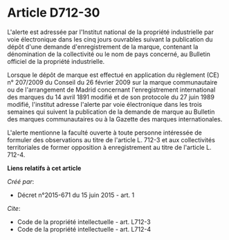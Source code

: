 # Article D712-30

L'alerte est adressée par l'Institut national de la propriété industrielle par voie électronique dans les cinq jours
ouvrables suivant la publication du dépôt d'une demande d'enregistrement de la marque, contenant la dénomination de la
collectivité ou le nom de pays concerné, au Bulletin officiel de la propriété industrielle. 

Lorsque le dépôt de marque est effectué en application du règlement (CE) n° 207/2009 du Conseil du 26 février 2009 sur la
marque communautaire ou de l'arrangement de Madrid concernant l'enregistrement international des marques du 14 avril 1891
modifié et de son protocole du 27 juin 1989 modifié, l'institut adresse l'alerte par voie électronique dans les trois
semaines qui suivent la publication de la demande de marque au Bulletin des marques communautaires ou à la Gazette des
marques internationales. 

L'alerte mentionne la faculté ouverte à toute personne intéressée de formuler des observations au titre de l'article L. 712-3
et aux collectivités territoriales de former opposition à enregistrement au titre de l'article L. 712-4.

**Liens relatifs à cet article**

_Créé par_:

  - Décret n°2015-671 du 15 juin 2015 - art. 1

_Cite_:

  - Code de la propriété intellectuelle - art. L712-3
  - Code de la propriété intellectuelle - art. L712-4
